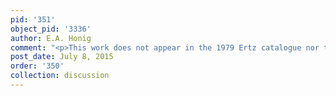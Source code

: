 ```yaml
---
pid: '351'
object_pid: '3336'
author: E.A. Honig
comment: "<p>This work does not appear in the 1979 Ertz catalogue nor the Honig Database.</p>"
post_date: July 8, 2015
order: '350'
collection: discussion
---
```

